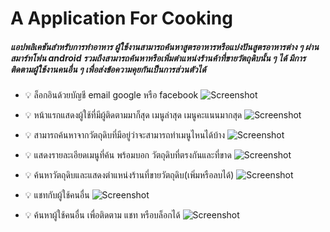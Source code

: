 # A Application For Cooking


  ##### แอปพลิเคชันสำหรับการทำอาหาร ผู้ใช้งานสามารถค้นหาสูตรอาหารหรือแบ่งปันสูตรอาหารต่าง ๆ ผ่านสมาร์ทโฟน android รวมถึงสามารถค้นหาหรือเพิ่มตำแหน่งร้านค้าที่ขายวัตถุดิบนั้น ๆ ได้  มีการติดตามผู้ใช้งานคนอื่น ๆ เพื่อส่งข้อความคุยกันเป็นการส่วนตัวได้




*  :bulb: ล็อกอินด้วยบัญชี email google หรือ facebook 
![Screenshot](https://www.img.in.th/images/36425ecc050664e36e60ddb67f73cbbd.jpg)




*  :bulb: หน้าแรกแสดงผู้ใช้ที่มีผู้ติดตามมาก็สุด เมนูล่าสุด เมนูคะแนนมากสุด
![Screenshot](https://www.img.in.th/images/cfaf196b76a746baa3d12402ca9941ad.jpg)




*  :bulb: สามารถค้นหาจากวัตถุดิบที่มีอยู่ว่าจะสามารถทำเมนูไหนได้บ้าง
![Screenshot](https://www.img.in.th/images/25a1a1af909c05747b40adf61f8ef7c5.jpg)




*  :bulb: แสดงรายละเอียดเมนูที่ค้น พร้อมบอก วัตถุดิบที่ตรงกันและที่ขาด
![Screenshot](https://www.img.in.th/images/d3d5295b0b3d09f2c5a6ae4d44187dc4.jpg)




*  :bulb: ค้นหาวัตถุดิบและแสดงตำแหน่งร้านที่ขายวัตถุดิบ(เพิ่มหรือลบได้)
![Screenshot](https://www.img.in.th/images/d3380b51ab24e5e9ed1b86b29637c53a.jpg)




*  :bulb: แชทกับผู้ใช้คนอื่น
![Screenshot](https://www.img.in.th/images/fe6d628aac5743f1a14b146d4596fa56.jpg)




*  :bulb: ค้นหาผู้ใช้คนอื่น เพื่อติดตาม แชท หรือบล็อกได้
![Screenshot](https://www.img.in.th/images/c55235fec7950a7876c5aacb20d1c7de.jpg)

